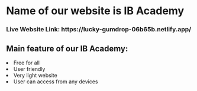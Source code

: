 <h1>Name of our website is IB Academy</h1>

<h3>Live Website Link: <a>https://lucky-gumdrop-06b65b.netlify.app/</a></h3>

<h2>Main feature of our IB Academy:</h2>
<li>Free for all</li>
<li>User friendly</li>
<li>Very light website</li>
<li>User can access from any devices</li>